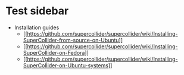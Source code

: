 # Test sidebar
* Installation guides
  * [[https://github.com/supercollider/supercollider/wiki/Installing-SuperCollider-from-source-on-Ubuntu]]
  * [[https://github.com/supercollider/supercollider/wiki/Installing-SuperCollider-on-Fedora]]
  * [[https://github.com/supercollider/supercollider/wiki/Installing-SuperCollider-on-Ubuntu-systems]]